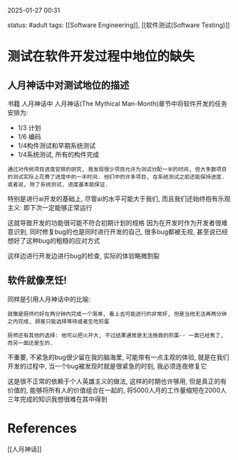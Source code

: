 2025-01-27    00:31

status: #adult 
tags: [[Software Engineering]], [[软件测试(Software Testing)]]


# 测试在软件开发过程中地位的缺失

## 人月神话中对测试地位的描述

书籍 人月神话中 人月神话(The Mythical Man-Month)章节中将软件开发的任务安排为: 
- 1/3 计划
- 1/6 编码
- 1/4构件测试和早期系统测试
- 1/4系统测试, 所有的构件完成

```
通过对传统项目进度安排的研究, 我发现很少项目允许为测试分配一半的时间, 但大多数项目的测试实际上花费了进度中的一半时间. 他们中的许多项目, 在系统测试之前还能保持进度. 或者说, 除了系统测试, 进度基本能保证.
```

特别是进行ai开发的基础上, 尽管ai的水平可能大于我们, 而且我们还始终抱有乐观主义: 即下次一定能够正常运行

这就导致开发的功能很可能不符合初期计划的规格
因为在开发时作为开发者很难意识到, 同时修复bug的也是同时进行开发的自己, 很多bug都被无视, 甚至说已经想好了这种bug的粗糙的应对方式

这样边进行开发边进行bug的检查, 实际的体验略微割裂

## 软件就像烹饪!
同样是引用人月神话中的比喻: 
```
就像是厨师约好在两分钟内完成一个简单, 看上去可能进行的非常好, 但是当他无法再两分钟之内完成, 顾客只能选择等待或者生吃煎蛋

厨师还有其他的选择: 他可以把火开大, 不过结果通常是无法挽救的煎蛋-- 一面已经焦了, 而另一面还是生的.
```

不重要, 不紧急的bug很少留在我的脑海里, 可能带有一点主观的体验, 就是在我们开发的过程中, 当一个bug被发现时就是很紧急的时刻, 我必须连夜修复它

这是很不正常的依赖于个人英雄主义的做法, 这样的时期也许够用, 但是真正的有价值的, 能够将所有人的价值组合在一起的, 将5000人月的工作量缩短在2000人三年完成的知识我想很难在其中得到


# References

[[人月神话]]